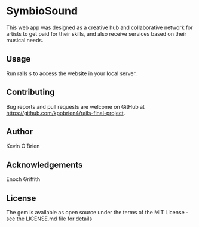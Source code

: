 # SymbioSound

This web app was designed as a creative hub and collaborative network for artists to get paid for their skills, and also receive services based on their musical needs.


## Usage

Run rails s to access the website in your local server.


## Contributing

Bug reports and pull requests are welcome on GitHub at https://github.com/kpobrien4/rails-final-project.

## Author
Kevin O'Brien

## Acknowledgements
Enoch Griffith

## License
The gem is available as open source under the terms of the MIT License - see the LICENSE.md file for details
